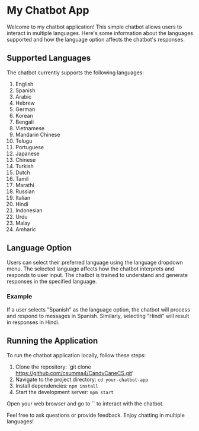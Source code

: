 # My Chatbot App

Welcome to my chatbot application! This simple chatbot allows users to interact in multiple languages. Here's some information about the languages supported and how the language option affects the chatbot's responses.

## Supported Languages

The chatbot currently supports the following languages:

1. English
2. Spanish
3. Arabic
4. Hebrew
5. German
6. Korean
7. Bengali
8. Vietnamese
9. Mandarin Chinese
10. Telugu
11. Portuguese
12. Japanese
13. Chinese
14. Turkish
15. Dutch
16. Tamil
17. Marathi
18. Russian
19. Italian
20. Hindi
21. Indonesian
22. Urdu
23. Malay
24. Amharic

## Language Option

Users can select their preferred language using the language dropdown menu. The selected language affects how the chatbot interprets and responds to user input. The chatbot is trained to understand and generate responses in the specified language.

### Example

If a user selects "Spanish" as the language option, the chatbot will process and respond to messages in Spanish. Similarly, selecting "Hindi" will result in responses in Hindi.

## Running the Application

To run the chatbot application locally, follow these steps:

1. Clone the repository: `git clone https://github.com/csumma4/CandyCaneCS.git'
2. Navigate to the project directory: `cd your-chatbot-app`
3. Install dependencies: `npm install`
4. Start the development server: `npm start`

Open your web browser and go to `` to interact with the chatbot.

Feel free to ask questions or provide feedback. Enjoy chatting in multiple languages!

